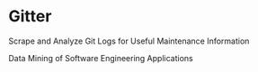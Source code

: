 # Gitter
Scrape and Analyze Git Logs for Useful Maintenance Information

Data Mining of Software Engineering Applications
